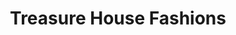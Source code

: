 ---
title: "Treasure House Fashions"
url: /pittsburgh/treasure-house-fashions/
shop: Gebrauchtwaren
---